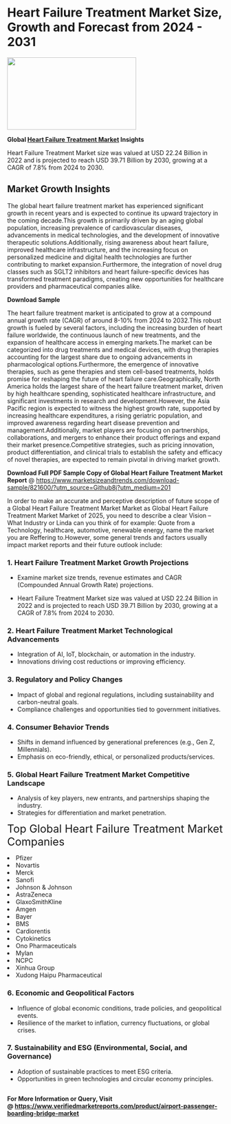 <H1>Heart Failure Treatment Market Size, Growth and Forecast from 2024 - 2031</H1><img class="aligncenter size-medium wp-image-584254" src="https://thirdeyenews.in/wp-content/uploads/2024/09/Global-Market-Research-300x168.jpeg" alt="" width="300" height="168" /><p><strong>Global&nbsp;<a href="https://www.marketsizeandtrends.com/download-sample/821600/?utm_source=Github8j?utm_medium=201">Heart Failure Treatment Market</a> Insights</strong></p><p>Heart Failure Treatment Market size was valued at USD 22.24 Billion in 2022 and is projected to reach USD 39.71 Billion by 2030, growing at a CAGR of 7.8% from 2024 to 2030.</p><p><h2>Market Growth Insights</h2> <p>The global heart failure treatment market has experienced significant growth in recent years and is expected to continue its upward trajectory in the coming decade.This growth is primarily driven by an aging global population, increasing prevalence of cardiovascular diseases, advancements in medical technologies, and the development of innovative therapeutic solutions.Additionally, rising awareness about heart failure, improved healthcare infrastructure, and the increasing focus on personalized medicine and digital health technologies are further contributing to market expansion.Furthermore, the integration of novel drug classes such as SGLT2 inhibitors and heart failure-specific devices has transformed treatment paradigms, creating new opportunities for healthcare providers and pharmaceutical companies alike.</p> <p><strong>Download Sample</strong></p> <p>The heart failure treatment market is anticipated to grow at a compound annual growth rate (CAGR) of around 8-10% from 2024 to 2032.This robust growth is fueled by several factors, including the increasing burden of heart failure worldwide, the continuous launch of new treatments, and the expansion of healthcare access in emerging markets.The market can be categorized into drug treatments and medical devices, with drug therapies accounting for the largest share due to ongoing advancements in pharmacological options.Furthermore, the emergence of innovative therapies, such as gene therapies and stem cell-based treatments, holds promise for reshaping the future of heart failure care.Geographically, North America holds the largest share of the heart failure treatment market, driven by high healthcare spending, sophisticated healthcare infrastructure, and significant investments in research and development.However, the Asia Pacific region is expected to witness the highest growth rate, supported by increasing healthcare expenditures, a rising geriatric population, and improved awareness regarding heart disease prevention and management.Additionally, market players are focusing on partnerships, collaborations, and mergers to enhance their product offerings and expand their market presence.Competitive strategies, such as pricing innovation, product differentiation, and clinical trials to establish the safety and efficacy of novel therapies, are expected to remain pivotal in driving market growth.<p><span class=""><strong>Download Full PDF Sample Copy of Global Heart Failure Treatment Market Report</strong> @ <a href="https://www.marketsizeandtrends.com/download-sample/821600/?utm_source=Github8j?utm_medium=201" target="_blank">https://www.marketsizeandtrends.com/download-sample/821600/?utm_source=Github8j?utm_medium=201</a></span></p><p>In order to make an accurate and perceptive description of future scope of a Global&nbsp;Heart Failure Treatment Market Market as Global&nbsp;Heart Failure Treatment Market Market of 2025, you need to describe a clear Vision &ndash; What Industry or Linda can you think of for example: Quote from a Technology, healthcare, automotive, renewable energy, name the market you are Reffering to.However, some general trends and factors usually impact market reports and their future outlook include:</p><h3>1.&nbsp;<strong>Heart Failure Treatment Market Growth Projections</strong></h3><ul><li>Examine market size trends, revenue estimates and CAGR (Compounded Annual Growth Rate) projections.</li><li><p>Heart Failure Treatment Market size was valued at USD 22.24 Billion in 2022 and is projected to reach USD 39.71 Billion by 2030, growing at a CAGR of 7.8% from 2024 to 2030.</p></li></ul><h3>2.&nbsp;<strong>Heart Failure Treatment Market Technological Advancements</strong></h3><ul><li>Integration of AI, IoT, blockchain, or automation in the industry.</li><li>Innovations driving cost reductions or improving efficiency.</li></ul><h3>3.&nbsp;<strong>Regulatory and Policy Changes</strong></h3><ul><li>Impact of global and regional regulations, including sustainability and carbon-neutral goals.</li><li>Compliance challenges and opportunities tied to government initiatives.</li></ul><h3>4.&nbsp;<strong>Consumer Behavior Trends</strong></h3><ul><li>Shifts in demand influenced by generational preferences (e.g., Gen Z, Millennials).</li><li>Emphasis on eco-friendly, ethical, or personalized products/services.</li></ul><h3>5.&nbsp;<strong>Global Heart Failure Treatment Market Competitive Landscape</strong></h3><ul><li>Analysis of key players, new entrants, and partnerships shaping the industry.</li><li>Strategies for differentiation and market penetration.</li></ul><p data-pm-slice="1 1 []"><span style="color: inherit; font-family: inherit; font-size: 25px;">Top Global Heart Failure Treatment Market Companies</span></p><div class="" data-test-id=""><p><li>Pfizer</li><li> Novartis</li><li> Merck</li><li> Sanofi</li><li> Johnson & Johnson</li><li> AstraZeneca</li><li> GlaxoSmithKline</li><li> Amgen</li><li> Bayer</li><li> BMS</li><li> Cardiorentis</li><li> Cytokinetics</li><li> Ono Pharmaceuticals</li><li> Mylan</li><li> NCPC</li><li> Xinhua Group</li><li> Xudong Haipu Pharmaceutical</li></p></div><h3>6.&nbsp;<strong>Economic and Geopolitical Factors</strong></h3><ul><li>Influence of global economic conditions, trade policies, and geopolitical events.</li><li>Resilience of the market to inflation, currency fluctuations, or global crises.</li></ul><h3>7.&nbsp;<strong>Sustainability and ESG (Environmental, Social, and Governance)</strong></h3><ul><li>Adoption of sustainable practices to meet ESG criteria.</li><li>Opportunities in green technologies and circular economy principles.</li></ul><h2><strong style="font-size: 14px;">For More Information or Query, Visit @&nbsp;</strong><a style="background-color: #ffffff; font-size: 14px;" href="https://www.marketsizeandtrends.com/report/heart-failure-treatment-market/" target="_blank">https://www.verifiedmarketreports.com/product/airport-passenger-boarding-bridge-market</a></h2>